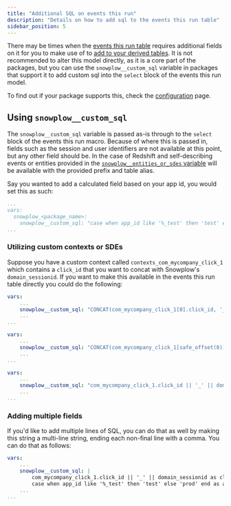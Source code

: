 ```yaml
---
title: "Additional SQL on events this run"
description: "Details on how to add sql to the events this run table"
sidebar_position: 5
---
```


There may be times when the [events this run table](/docs/modeling-your-data/modeling-your-data-with-dbt/package-mechanics/this-run-tables/index.md#events-this-run) requires additional fields on it for you to make use of to [add to your derived tables](/docs/modeling-your-data/modeling-your-data-with-dbt/dbt-custom-models/examples/adding-fields-to-derived-table/index.md). It is not recommended to alter this model directly, as it is a core part of the packages, but you can use the `snowplow__custom_sql` variable in packages that support it to add custom sql into the `select` block of the events this run model.

To find out if your package supports this, check the [configuration](/docs/modeling-your-data/modeling-your-data-with-dbt/dbt-configuration/index.md) page.

## Using `snowplow__custom_sql`
The `snowplow__custom_sql` variable is passed as-is through to the `select` block of the events this run macro[<Icon icon="fa-brands fa-github"/>](https://github.com/snowplow/dbt-snowplow-utils/blob/19bfd655fea1338f28cd6b2f8ca5863cc137aac7/macros/base/base_create_snowplow_events_this_run.sql#L39). Because of where this is passed in, fields such as the session and user identifiers are not available at this point, but any other field should be. In the case of Redshift and self-describing events or entities provided in the [`snowplow__entities_or_sdes` variable](/docs/modeling-your-data/modeling-your-data-with-dbt/package-features/modeling-entities/index.md) will be available with the provided prefix and table alias.

Say you wanted to add a calculated field based on your app id, you would set this as such:
```yml title="dbt_project.yml"
...
vars:
  snowplow_<package_name>:
    snowplow__custom_sql: "case when app_id like '%_test' then 'test' else 'prod' end as app_type"
...
```

### Utilizing custom contexts or SDEs
Suppose you have a custom context called `contexts_com_mycompany_click_1` which contains a `click_id` that you want to concat with Snowplow's `domain_sessionid`. If you want to make this available in the events this run table directly you could do the following:

<Tabs groupId="warehouse" queryString>
<TabItem value="databricks+snowflake" label="Databricks & Snowflake" default>

```yml title="dbt_project.yml"
vars:
    ...
    snowplow__custom_sql: "CONCAT(com_mycompany_click_1[0].click_id, '_', domain_sessionid) as click_session_id"
    ...
...
```
</TabItem>
<TabItem value="bigquery" label="BigQuery" default>

```yml title="dbt_project.yml"
vars:
    ...
    snowplow__custom_sql: "CONCAT(com_mycompany_click_1[safe_offset(0)].click_id, '_', domain_sessionid) as click_session_id"
    ...
...
```
</TabItem>
<TabItem value="redshift/postgres" label="Redshift & Postgres">

```yml title="dbt_project.yml"
vars:
    ...
    snowplow__custom_sql: "com_mycompany_click_1.click_id || '_' || domain_sessionid as click_session_id"
    ...
...
```
</TabItem>
</Tabs>


### Adding multiple fields 

If you'd like to add multiple lines of SQL, you can do that as well by making this string a multi-line string, ending each non-final line with a comma. You can do that as follows:

```yml title="dbt_project.yml"
vars:
    ...
    snowplow__custom_sql: |
        com_mycompany_click_1.click_id || '_' || domain_sessionid as click_session_id,
        case when app_id like '%_test' then 'test' else 'prod' end as app_type
    ...
...
```
